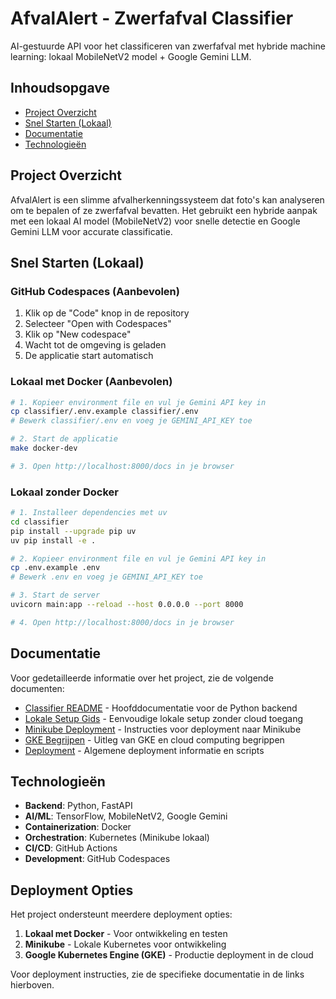 # AfvalAlert - Zwerfafval Classifier

AI-gestuurde API voor het classificeren van zwerfafval met hybride machine learning: lokaal MobileNetV2 model + Google Gemini LLM.

## Inhoudsopgave
- [Project Overzicht](#project-overzicht)
- [Snel Starten (Lokaal)](#snel-starten-lokaal)
- [Documentatie](#documentatie)
- [Technologieën](#technologieën)

## Project Overzicht

AfvalAlert is een slimme afvalherkenningssysteem dat foto's kan analyseren om te bepalen of ze zwerfafval bevatten. Het gebruikt een hybride aanpak met een lokaal AI model (MobileNetV2) voor snelle detectie en Google Gemini LLM voor accurate classificatie.

## Snel Starten (Lokaal)

### GitHub Codespaces (Aanbevolen)
1. Klik op de "Code" knop in de repository
2. Selecteer "Open with Codespaces"
3. Klik op "New codespace"
4. Wacht tot de omgeving is geladen
5. De applicatie start automatisch

### Lokaal met Docker (Aanbevolen)
```bash
# 1. Kopieer environment file en vul je Gemini API key in
cp classifier/.env.example classifier/.env
# Bewerk classifier/.env en voeg je GEMINI_API_KEY toe

# 2. Start de applicatie
make docker-dev

# 3. Open http://localhost:8000/docs in je browser
```

### Lokaal zonder Docker
```bash
# 1. Installeer dependencies met uv
cd classifier
pip install --upgrade pip uv
uv pip install -e .

# 2. Kopieer environment file en vul je Gemini API key in
cp .env.example .env
# Bewerk .env en voeg je GEMINI_API_KEY toe

# 3. Start de server
uvicorn main:app --reload --host 0.0.0.0 --port 8000

# 4. Open http://localhost:8000/docs in je browser
```

## Documentatie

Voor gedetailleerde informatie over het project, zie de volgende documenten:

- [Classifier README](classifier/README.md) - Hoofddocumentatie voor de Python backend
- [Lokale Setup Gids](LOCAL_SETUP.md) - Eenvoudige lokale setup zonder cloud toegang
- [Minikube Deployment](MINIKUBE_DEPLOYMENT.md) - Instructies voor deployment naar Minikube
- [GKE Begrijpen](GKE_BEGRIJPEN.md) - Uitleg van GKE en cloud computing begrippen
- [Deployment](DEPLOYMENT.md) - Algemene deployment informatie en scripts

## Technologieën

- **Backend**: Python, FastAPI
- **AI/ML**: TensorFlow, MobileNetV2, Google Gemini
- **Containerization**: Docker
- **Orchestration**: Kubernetes (Minikube lokaal)
- **CI/CD**: GitHub Actions
- **Development**: GitHub Codespaces

## Deployment Opties

Het project ondersteunt meerdere deployment opties:

1. **Lokaal met Docker** - Voor ontwikkeling en testen
2. **Minikube** - Lokale Kubernetes voor ontwikkeling
3. **Google Kubernetes Engine (GKE)** - Productie deployment in de cloud

Voor deployment instructies, zie de specifieke documentatie in de links hierboven.